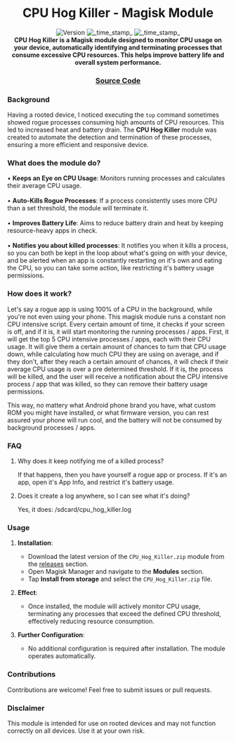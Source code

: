 <h1 align="center">CPU Hog Killer - Magisk Module</h1>

<div align="center">
  <!-- Version -->
    <img src="https://img.shields.io/badge/Version-v1.6-blue.svg?longCache=true&style=popout-square"
      alt="Version" />
  <!-- Last Updated -->
    <img src="https://img.shields.io/badge/Updated-October%2018,%202024-green.svg?longCache=true&style=flat-square"
      alt="_time_stamp_" />
  <!-- Min Magisk -->
    <img src="https://img.shields.io/badge/MinMagisk-24.0-red.svg?longCache=true&style=flat-square"
      alt="_time_stamp_" />
</div>

<div align="center">
  <strong>CPU Hog Killer is a Magisk module designed to monitor CPU usage on your device, automatically identifying and terminating processes that consume excessive CPU resources. This helps improve battery life and overall system performance.</strong>
</div>

<div align="center">
  <h3>
    <a href="https://github.com/Durocks/CPU-Hog-Killer">
      Source Code
    </a>
  </h3>
</div>

### Background
Having a rooted device, I noticed executing the <code>top</code> command sometimes showed rogue processes consuming high amounts of CPU resources. This led to increased heat and battery drain. The **CPU Hog Killer** module was created to automate the detection and termination of these processes, ensuring a more efficient and responsive device.

### What does the module do?
• **Keeps an Eye on CPU Usage**: Monitors running processes and calculates their average CPU usage.<br><br>
• **Auto-Kills Rogue Processes**: If a process consistently uses more CPU than a set threshold, the module will terminate it.<br><br>
• **Improves Battery Life**: Aims to reduce battery drain and heat by keeping resource-heavy apps in check.<br><br>
• **Notifies you about killed processes**: It notifies you when it kills a process, so you can both be kept in the loop about what's going on with your device, and be alerted when an app is constantly restarting on it's own and eating the CPU, so you can take some action, like restricting it's battery usage permissions.

### How does it work?

Let's say a rogue app is using 100% of a CPU in the background, while you're not even using your phone. This magisk module runs a constant non CPU intensive script. Every certain amount of time, it checks if your screen is off, and if it is, it will start monitoring the running processes / apps. First, it will get the top 5 CPU intensive processes / apps, each with their CPU usage. It will give them a certain amount of chances to turn that CPU usage down, while calculating how much CPU they are using on average, and if they don't, after they reach a certain amount of chances, it will check if their average CPU usage is over a pre determined threshold. If it is, the process will be killed, and the user will receive a notification about the CPU intensive process / app that was killed, so they can remove their battery usage permissions.

This way, no mattery what Android phone brand you have, what custom ROM you might have installed, or what firmware version, you can rest assured your phone will run cool, and the battery will not be consumed by background processes / apps.

### FAQ
1. Why does it keep notifying me of a killed process?

    If that happens, then you have yourself a rogue app or process. If it's an app, open it's App Info, and restrict it's battery usage.

2. Does it create a log anywhere, so I can see what it's doing?

    Yes, it does: /sdcard/cpu_hog_killer.log

### Usage
1. **Installation**:
   - Download the latest version of the `CPU_Hog_Killer.zip` module from the <a href="https://github.com/Durocks/CPU-Hog-Killer/releases/">releases</a> section.
   - Open Magisk Manager and navigate to the **Modules** section.
   - Tap **Install from storage** and select the `CPU_Hog_Killer.zip` file.

2. **Effect**:
   - Once installed, the module will actively monitor CPU usage, terminating any processes that exceed the defined CPU threshold, effectively reducing resource consumption.

3. **Further Configuration**:
   - No additional configuration is required after installation. The module operates automatically.

### Contributions
Contributions are welcome! Feel free to submit issues or pull requests.

### Disclaimer
This module is intended for use on rooted devices and may not function correctly on all devices. Use it at your own risk.
